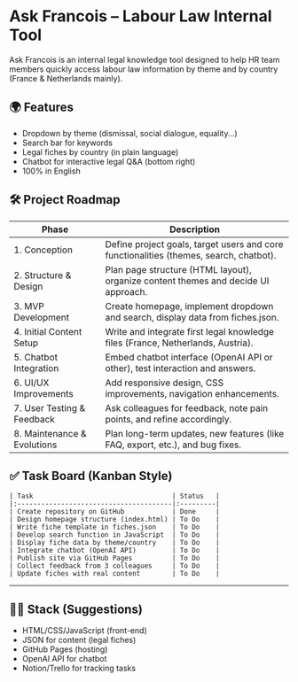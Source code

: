 # Ask Francois – Labour Law Internal Tool

Ask Francois is an internal legal knowledge tool designed to help HR team members quickly access labour law information by theme and by country (France & Netherlands mainly).

## 🌍 Features

- Dropdown by theme (dismissal, social dialogue, equality…)
- Search bar for keywords
- Legal fiches by country (in plain language)
- Chatbot for interactive legal Q&A (bottom right)
- 100% in English

## 🛠️ Project Roadmap

| Phase | Description |
|-------|-------------|
| 1. Conception | Define project goals, target users and core functionalities (themes, search, chatbot). |
| 2. Structure & Design | Plan page structure (HTML layout), organize content themes and decide UI approach. |
| 3. MVP Development | Create homepage, implement dropdown and search, display data from fiches.json. |
| 4. Initial Content Setup | Write and integrate first legal knowledge files (France, Netherlands, Austria). |
| 5. Chatbot Integration | Embed chatbot interface (OpenAI API or other), test interaction and answers. |
| 6. UI/UX Improvements | Add responsive design, CSS improvements, navigation enhancements. |
| 7. User Testing & Feedback | Ask colleagues for feedback, note pain points, and refine accordingly. |
| 8. Maintenance & Evolutions | Plan long-term updates, new features (like FAQ, export, etc.), and bug fixes. |

## ✅ Task Board (Kanban Style)

```
| Task                                   | Status   |
|:---------------------------------------|:---------|
| Create repository on GitHub            | Done     |
| Design homepage structure (index.html) | To Do    |
| Write fiche template in fiches.json    | To Do    |
| Develop search function in JavaScript  | To Do    |
| Display fiche data by theme/country    | To Do    |
| Integrate chatbot (OpenAI API)         | To Do    |
| Publish site via GitHub Pages          | To Do    |
| Collect feedback from 3 colleagues     | To Do    |
| Update fiches with real content        | To Do    |
```

---

## 🧑‍💻 Stack (Suggestions)

- HTML/CSS/JavaScript (front-end)
- JSON for content (legal fiches)
- GitHub Pages (hosting)
- OpenAI API for chatbot
- Notion/Trello for tracking tasks

